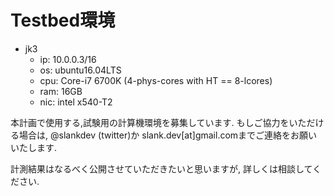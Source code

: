 
# Testbed環境

- jk3
	- ip: 10.0.0.3/16
	- os: ubuntu16.04LTS
	- cpu: Core-i7 6700K (4-phys-cores with HT == 8-lcores)
	- ram: 16GB
	- nic: intel x540-T2

本計画で使用する,試験用の計算機環境を募集しています.
もしご協力をいただける場合は, @slankdev (twitter)か
slank.dev[at]gmail.comまでご連絡をお願いいたします.

計測結果はなるべく公開させていただきたいと思いますが,
詳しくは相談してください.



